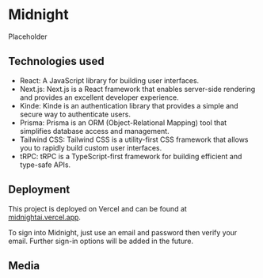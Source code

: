 # Midnight 

Placeholder

## Technologies used

- React: A JavaScript library for building user interfaces.
- Next.js: Next.js is a React framework that enables server-side rendering and provides an excellent developer experience.
- Kinde: Kinde is an authentication library that provides a simple and secure way to authenticate users.
- Prisma: Prisma is an ORM (Object-Relational Mapping) tool that simplifies database access and management.
- Tailwind CSS: Tailwind CSS is a utility-first CSS framework that allows you to rapidly build custom user interfaces.
- tRPC: tRPC is a TypeScript-first framework for building efficient and type-safe APIs.

## Deployment

This project is deployed on Vercel and can be found at [midnightai.vercel.app](https://midnightai.vercel.app/).

To sign into Midnight, just use an email and password then verify your email. Further sign-in options will be added in the future.

## Media